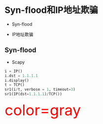 
# Syn-flood和IP地址欺骗

* Syn-flood

* IP地址欺骗

## Syn-flood

* Scapy
```python
i = IP()
i.dst = 1.1.1.1
i.display()
t = TCP()
sr1(i/t, verbose = 1, timeout=3)
sr1(IP(dst=1.1.1.1)/TCP())
```
<font color=red size=72>color=gray</font>